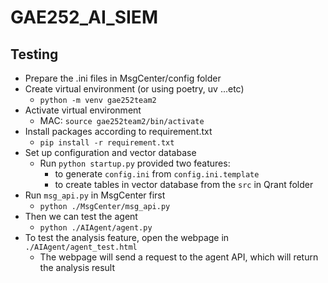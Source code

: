 # GAE252_AI_SIEM
## Testing
- Prepare the .ini files in MsgCenter/config folder
- Create virtual environment (or using poetry, uv ...etc)
  - `python -m venv gae252team2`
- Activate virtual environment
  - MAC: `source gae252team2/bin/activate`
- Install packages according to requirement.txt
  - `pip install -r requirement.txt`
- Set up configuration and vector database
  - Run `python startup.py` provided two features:
    - to generate `config.ini` from `config.ini.template`
    - to create tables in vector database from the `src` in Qrant folder
- Run `msg_api.py` in MsgCenter first
  - `python ./MsgCenter/msg_api.py`
- Then we can test the agent
  - `python ./AIAgent/agent.py`
- To test the analysis feature, open the webpage in `./AIAgent/agent_test.html`
  - The webpage will send a request to the agent API, which will return the analysis result
